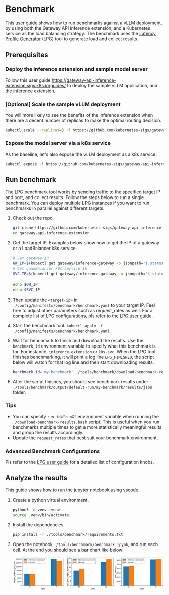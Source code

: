# Benchmark

This user guide shows how to run benchmarks against a vLLM deployment, by using both the Gateway API
inference extension, and a Kubernetes service as the load balancing strategy. The
benchmark uses the [Latency Profile Generator](https://github.com/AI-Hypercomputer/inference-benchmark) (LPG)
tool to generate load and collect results.

## Prerequisites

### Deploy the inference extension and sample model server

Follow this user guide https://gateway-api-inference-extension.sigs.k8s.io/guides/ to deploy the
sample vLLM application, and the inference extension.

### [Optional] Scale the sample vLLM deployment

You will more likely to see the benefits of the inference extension when there are a decent number of replicas to make the optimal routing decision. 

```bash
kubectl scale --replicas=8 -f https://github.com/kubernetes-sigs/gateway-api-inference-extension/raw/main/config/manifests/vllm/gpu-deployment.yaml
```

### Expose the model server via a k8s service

As the baseline, let's also expose the vLLM deployment as a k8s service:

```bash
kubectl expose -f https://github.com/kubernetes-sigs/gateway-api-inference-extension/raw/main/config/manifests/vllm/gpu-deployment.yaml --port=8081 --target-port=8000 --type=LoadBalancer
```

## Run benchmark

The LPG benchmark tool works by sending traffic to the specified target IP and port, and collect results. Follow the steps below to run a single benchmark. You can deploy multiple LPG instances if you want to run benchmarks in parallel against different targets.

1. Check out the repo.
    
    ```bash
    git clone https://github.com/kubernetes-sigs/gateway-api-inference-extension
    cd gateway-api-inference-extension
    ```

1. Get the target IP. Examples below show how to get the IP of a gateway or a LoadBalancer k8s service.

    ```bash
    # Get gateway IP
    GW_IP=$(kubectl get gateway/inference-gateway -o jsonpath='{.status.addresses[0].value}')
    # Get LoadBalancer k8s service IP
    SVC_IP=$(kubectl get gateway/inference-gateway -o jsonpath='{.status.addresses[0].value}')

    echo $GW_IP
    echo $SVC_IP
    ```

1. Then update the `<target-ip>` in `./config/manifests/benchmark/benchmark.yaml` to your target IP. Feel free to adjust other parameters such as request_rates as well. For a complete list of LPG configurations, pls refer to the [LPG user guide](https://github.com/AI-Hypercomputer/inference-benchmark?tab=readme-ov-file#configuring-the-benchmark).

1. Start the benchmark tool. `kubectl apply -f ./config/manifests/benchmark/benchmark.yaml`

1. Wait for benchmark to finish and download the results. Use the `benchmark_id` environment variable
to specify what this benchmark is for. For instance, `inference-extension` or `k8s-svc`. When the LPG tool finishes benchmarking, it will print a log line `LPG_FINISHED`,
the script below will watch for that log line and then start downloading results.

    ```bash
    benchmark_id='my-benchmark' ./tools/benchmark/download-benchmark-results.bash
    ```

1. After the script finishes, you should see benchmark results under `./tools/benchmark/output/default-run/my-benchmark/results/json` folder.

### Tips

* You can specify `run_id="runX"` environment variable when running the `./download-benchmark-results.bash` script.
This is useful when you run benchmarks multiple times to get a more statistically meaningful results and group the results accordingly.
* Update the `request_rates` that best suit your benchmark environment.

### Advanced Benchmark Configurations

Pls refer to the [LPG user guide](https://github.com/AI-Hypercomputer/inference-benchmark?tab=readme-ov-file#configuring-the-benchmark) for a detailed list of configuration knobs.

## Analyze the results

This guide shows how to run the jupyter notebook using vscode.

1. Create a python virtual environment.

    ```bash
    python3 -m venv .venv
    source .venv/bin/activate
    ```

1. Install the dependencies.

    ```bash
    pip install -r ./tools/benchmark/requirements.txt
    ```

1. Open the notebook `./tools/benchmark/benchmark.ipynb`, and run each cell. At the end you should
    see a bar chart like below:
    
    ![alt text](example-bar-chart.png)